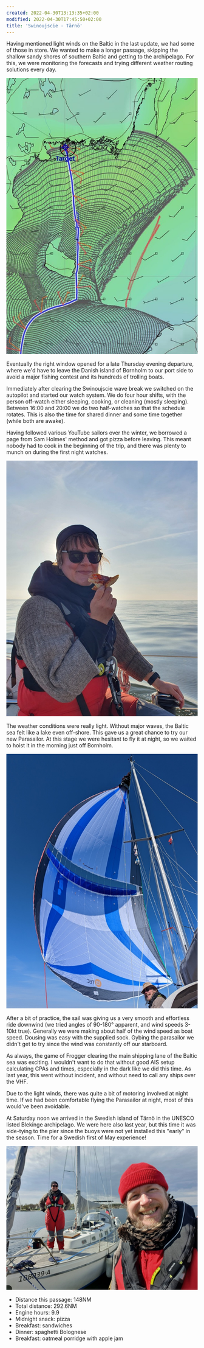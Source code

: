 ```yaml
---
created: 2022-04-30T13:13:35+02:00
modified: 2022-04-30T17:45:50+02:00
title: 'Swinoujscie - Tärnö'
---
```


Having mentioned light winds on the Baltic in the last update, we had some of those in store. We wanted to make a longer passage, skipping the shallow sandy shores of southern Baltic and getting to the archipelago. For this, we were monitoring the forecasts and trying different weather routing solutions every day.

![LuckGrib solution](../2022/b175a4e933771c22dee4cd68d53a5e5f.jpg) 

Eventually the right window opened for a late Thursday evening departure, where we'd have to leave the Danish island of Bornholm to our port side to avoid a major fishing contest and its hundreds of trolling boats.

Immediately after clearing the Swinoujscie wave break we switched on the autopilot and started our watch system. We do four hour shifts, with the person off-watch either sleeping, cooking, or cleaning (mostly sleeping). Between 16:00 and 20:00 we do two half-watches so that the schedule rotates. This is also the time for shared dinner and some time together (while both are awake).

Having followed various YouTube sailors over the winter, we borrowed a page from Sam Holmes' method and got pizza before leaving. This meant nobody had to cook in the beginning of the trip, and there was plenty to munch on during the first night watches.

![Pizza break](../2022/9ce4abfb25bce32105b71ad7da603005.jpg) 

The weather conditions were really light. Without major waves, the Baltic sea felt like a lake even off-shore. This gave us a great chance to try our new Parasailor. At this stage we were hesitant to fly it at night, so we waited to hoist it in the morning just off Bornholm.

![Our Parasailor](../2022/0f561359bbd46e4210d2fde1b0a717ae.jpg) 

After a bit of practice, the sail was giving us a very smooth and effortless ride downwind (we tried angles of 90-180° apparent, and wind speeds 3-10kt true). Generally we were making about half of the wind speed as boat speed. Dousing was easy with the supplied sock. Gybing the parasailor we didn't get to try since the wind was constantly off our starboard.

As always, the game of Frogger clearing the main shipping lane of the Baltic sea was exciting. I wouldn't want to do that without good AIS setup calculating CPAs and times, especially in the dark like we did this time. As last year, this went without incident, and without need to call any ships over the VHF.

Due to the light winds, there was quite a bit of motoring involved at night time. If we had been comfortable flying the Parasailor at night, most of this would've been avoidable.

At Saturday noon we arrived in the Swedish island of Tärnö in the UNESCO listed Blekinge archipelago. We were here also last year, but this time it was side-tying to the pier since the buoys were not yet installed this "early" in the season. Time for a Swedish first of May experience!

![Arrival to Sweden](../2022/cfbcfc59af66bbb2ef9d28b70e149b24.jpg) 

* Distance this passage: 148NM
* Total distance: 292.6NM
* Engine hours: 9.9
* Midnight snack: pizza
* Breakfast: sandwiches
* Dinner: spaghetti Bolognese 
* Breakfast: oatmeal porridge with apple jam
